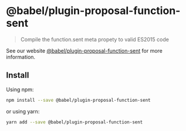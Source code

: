 # @babel/plugin-proposal-function-sent

> Compile the function.sent meta propety to valid ES2015 code

See our website [@babel/plugin-proposal-function-sent](https://babeljs.io/docs/en/next/babel-plugin-proposal-function-sent.html) for more information.

## Install

Using npm:

```sh
npm install --save @babel/plugin-proposal-function-sent
```

or using yarn:

```sh
yarn add --save @babel/plugin-proposal-function-sent
```
